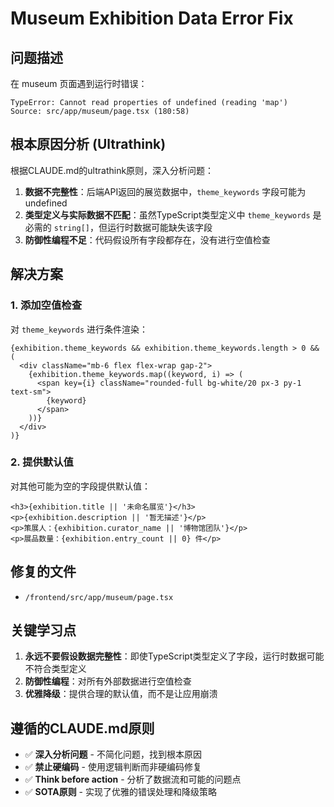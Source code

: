 # Museum Exhibition Data Error Fix

## 问题描述
在 museum 页面遇到运行时错误：
```
TypeError: Cannot read properties of undefined (reading 'map')
Source: src/app/museum/page.tsx (180:58)
```

## 根本原因分析 (Ultrathink)
根据CLAUDE.md的ultrathink原则，深入分析问题：

1. **数据不完整性**：后端API返回的展览数据中，`theme_keywords` 字段可能为 undefined
2. **类型定义与实际数据不匹配**：虽然TypeScript类型定义中 `theme_keywords` 是必需的 `string[]`，但运行时数据可能缺失该字段
3. **防御性编程不足**：代码假设所有字段都存在，没有进行空值检查

## 解决方案

### 1. 添加空值检查
对 `theme_keywords` 进行条件渲染：
```tsx
{exhibition.theme_keywords && exhibition.theme_keywords.length > 0 && (
  <div className="mb-6 flex flex-wrap gap-2">
    {exhibition.theme_keywords.map((keyword, i) => (
      <span key={i} className="rounded-full bg-white/20 px-3 py-1 text-sm">
        {keyword}
      </span>
    ))}
  </div>
)}
```

### 2. 提供默认值
对其他可能为空的字段提供默认值：
```tsx
<h3>{exhibition.title || '未命名展览'}</h3>
<p>{exhibition.description || '暂无描述'}</p>
<p>策展人：{exhibition.curator_name || '博物馆团队'}</p>
<p>展品数量：{exhibition.entry_count || 0} 件</p>
```

## 修复的文件
- `/frontend/src/app/museum/page.tsx`

## 关键学习点

1. **永远不要假设数据完整性**：即使TypeScript类型定义了字段，运行时数据可能不符合类型定义
2. **防御性编程**：对所有外部数据进行空值检查
3. **优雅降级**：提供合理的默认值，而不是让应用崩溃

## 遵循的CLAUDE.md原则
- ✅ **深入分析问题** - 不简化问题，找到根本原因
- ✅ **禁止硬编码** - 使用逻辑判断而非硬编码修复
- ✅ **Think before action** - 分析了数据流和可能的问题点
- ✅ **SOTA原则** - 实现了优雅的错误处理和降级策略